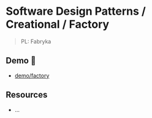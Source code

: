 # Software Design Patterns / Creational / Factory

> PL: Fabryka

## Demo 🎉

* <a href="./demo/factory/">demo/factory</a>

## Resources

* ...
